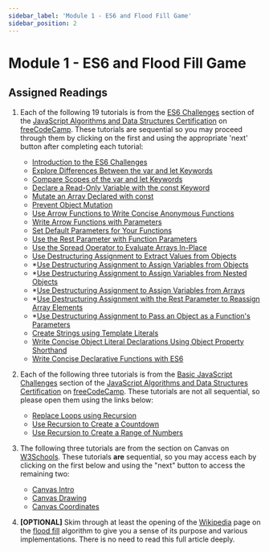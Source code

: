 ```yaml
---
sidebar_label: 'Module 1 - ES6 and Flood Fill Game'
sidebar_position: 2
---
```


# Module 1 - ES6 and Flood Fill Game

## Assigned Readings

1. Each of the following 19 tutorials is from the [ES6 Challenges](https://www.freecodecamp.org/learn/javascript-algorithms-and-data-structures/es6/) section of the [JavaScript Algorithms and Data Structures Certification](https://www.freecodecamp.org/learn) on [freeCodeCamp](https://www.freecodecamp.org/). These tutorials are sequential so you may proceed through them by clicking on the first and using the appropriate 'next' button after completing each tutorial:
    * [Introduction to the ES6 Challenges](https://www.freecodecamp.org/learn/javascript-algorithms-and-data-structures/es6/)
    * [Explore Differences Between the var and let Keywords](https://www.freecodecamp.org/learn/javascript-algorithms-and-data-structures/es6/explore-differences-between-the-var-and-let-keywords)
    * [Compare Scopes of the var and let Keywords](https://www.freecodecamp.org/learn/javascript-algorithms-and-data-structures/es6/compare-scopes-of-the-var-and-let-keywords)
    * [Declare a Read-Only Variable with the const Keyword](https://www.freecodecamp.org/learn/javascript-algorithms-and-data-structures/es6/declare-a-read-only-variable-with-the-const-keyword)
    * [Mutate an Array Declared with const](https://www.freecodecamp.org/learn/javascript-algorithms-and-data-structures/es6/mutate-an-array-declared-with-const)
    * [Prevent Object Mutation](https://www.freecodecamp.org/learn/javascript-algorithms-and-data-structures/es6/prevent-object-mutation)
    * [Use Arrow Functions to Write Concise Anonymous Functions](https://www.freecodecamp.org/learn/javascript-algorithms-and-data-structures/es6/use-arrow-functions-to-write-concise-anonymous-functions)
    * [Write Arrow Functions with Parameters](https://www.freecodecamp.org/learn/javascript-algorithms-and-data-structures/es6/write-arrow-functions-with-parameters)
    * [Set Default Parameters for Your Functions](https://www.freecodecamp.org/learn/javascript-algorithms-and-data-structures/es6/set-default-parameters-for-your-functions)
    * [Use the Rest Parameter with Function Parameters](https://www.freecodecamp.org/learn/javascript-algorithms-and-data-structures/es6/use-the-rest-parameter-with-function-parameters)
    * [Use the Spread Operator to Evaluate Arrays In-Place](https://www.freecodecamp.org/learn/javascript-algorithms-and-data-structures/es6/use-the-spread-operator-to-evaluate-arrays-in-place)
    * [Use Destructuring Assignment to Extract Values from Objects](https://www.freecodecamp.org/learn/javascript-algorithms-and-data-structures/es6/use-destructuring-assignment-to-extract-values-from-objects)
    * *[Use Destructuring Assignment to Assign Variables from Objects](https://www.freecodecamp.org/learn/javascript-algorithms-and-data-structures/es6/use-destructuring-assignment-to-assign-variables-from-objects)
    * *[Use Destructuring Assignment to Assign Variables from Nested Objects](https://www.freecodecamp.org/learn/javascript-algorithms-and-data-structures/es6/use-destructuring-assignment-to-assign-variables-from-nested-objects)
    * *[Use Destructuring Assignment to Assign Variables from Arrays](https://www.freecodecamp.org/learn/javascript-algorithms-and-data-structures/es6/use-destructuring-assignment-to-assign-variables-from-arrays)
    * *[Use Destructuring Assignment with the Rest Parameter to Reassign Array Elements](https://www.freecodecamp.org/learn/javascript-algorithms-and-data-structures/es6/use-destructuring-assignment-with-the-rest-parameter-to-reassign-array-elements)
    * *[Use Destructuring Assignment to Pass an Object as a Function's Parameters](https://www.freecodecamp.org/learn/javascript-algorithms-and-data-structures/es6/use-destructuring-assignment-to-pass-an-object-as-a-functions-parameters)
    * [Create Strings using Template Literals](https://www.freecodecamp.org/learn/javascript-algorithms-and-data-structures/es6/create-strings-using-template-literals)
    * [Write Concise Object Literal Declarations Using Object Property Shorthand](https://www.freecodecamp.org/learn/javascript-algorithms-and-data-structures/es6/write-concise-object-literal-declarations-using-object-property-shorthand)
    * [Write Concise Declarative Functions with ES6](https://www.freecodecamp.org/learn/javascript-algorithms-and-data-structures/es6/write-concise-declarative-functions-with-es6)

2. Each of the following three tutorials is from the [Basic JavaScript Challenges](https://www.freecodecamp.org/learn/javascript-algorithms-and-data-structures/basic-javascript/) section of the [JavaScript Algorithms and Data Structures Certification](https://www.freecodecamp.org/learn) on [freeCodeCamp](https://www.freecodecamp.org/`). These tutorials are not all sequential, so please open them using the links below:
    * [Replace Loops using Recursion](https://www.freecodecamp.org/learn/javascript-algorithms-and-data-structures/basic-javascript/replace-loops-using-recursion)
    * [Use Recursion to Create a Countdown](https://www.freecodecamp.org/learn/javascript-algorithms-and-data-structures/basic-javascript/use-recursion-to-create-a-countdown)
    * [Use Recursion to Create a Range of Numbers](https://www.freecodecamp.org/learn/javascript-algorithms-and-data-structures/basic-javascript/use-recursion-to-create-a-range-of-numbers)

3. The following three tutorials are from the section on Canvas 
    on [W3Schools](https://www.w3schools.com/). These tutorials **are** 
    sequential, so you may access each by clicking on the first below 
    and using 
    the "next" button to access the remaining two:
    * [Canvas Intro](https://www.w3schools.com/graphics/canvas_intro.asp)
    * [Canvas Drawing](https://www.w3schools.com/graphics/canvas_drawing.asp)
    * [Canvas Coordinates](https://www.w3schools.com/graphics/canvas_coordinates.asp)

4. **[OPTIONAL]** Skim through at least the opening of the [Wikipedia](https://en.wikipedia.org/wiki/Main_Page) page on the [flood fill](https://en.wikipedia.org/wiki/Flood_fill) algorithm to give you a sense of its purpose and various implementations. There is no need to read this full article deeply.